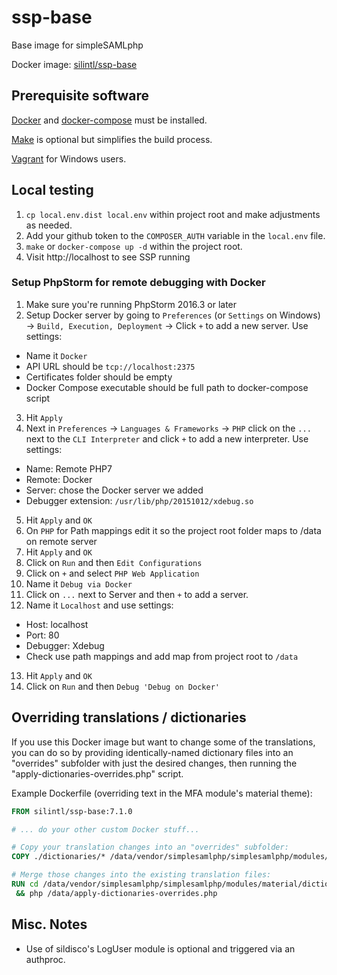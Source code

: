 # ssp-base 
Base image for simpleSAMLphp

Docker image: [silintl/ssp-base](https://hub.docker.com/r/silintl/ssp-base/)

## Prerequisite software
[Docker](https://www.docker.com/products/overview) and [docker-compose](https://docs.docker.com/compose/install)
must be installed.

[Make](https://www.gnu.org/software/make) is optional but simplifies the build process.

[Vagrant](https://www.vagrantup.com) for Windows users.

## Local testing

1. `cp local.env.dist local.env` within project root and make adjustments as needed.
2. Add your github token to the `COMPOSER_AUTH` variable in the `local.env` file.
3. `make` or `docker-compose up -d` within the project root.
4. Visit http://localhost to see SSP running

### Setup PhpStorm for remote debugging with Docker

1. Make sure you're running PhpStorm 2016.3 or later
2. Setup Docker server by going to `Preferences` (or `Settings` on Windows) -> `Build, Execution, Deployment`
   -> Click `+` to add a new server. Use settings:
 - Name it `Docker`
 - API URL should be `tcp://localhost:2375`
 - Certificates folder should be empty
 - Docker Compose executable should be full path to docker-compose script

3. Hit `Apply`
4. Next in `Preferences` -> `Languages & Frameworks` -> `PHP` click on the `...`
   next to the `CLI Interpreter` and click `+` to add a new interpreter. Use
   settings:
 - Name: Remote PHP7
 - Remote: Docker
 - Server: chose the Docker server we added
 - Debugger extension: `/usr/lib/php/20151012/xdebug.so`

5. Hit `Apply` and `OK`
6. On `PHP` for Path mappings edit it so the project root folder maps to /data on remote server
7. Hit `Apply` and `OK`
8. Click on `Run` and then `Edit Configurations`
9. Click on `+` and select `PHP Web Application`
10. Name it `Debug via Docker`
11. Click on `...` next to Server and then `+` to add a server.
12. Name it `Localhost` and use settings:
 - Host: localhost
 - Port: 80
 - Debugger: Xdebug
 - Check use path mappings and add map from project root to `/data`
 
13. Hit `Apply` and `OK`
14. Click on `Run` and then `Debug 'Debug on Docker'`

## Overriding translations / dictionaries

If you use this Docker image but want to change some of the translations, you
can do so by providing identically-named dictionary files into an "overrides"
subfolder with just the desired changes, then running the
"apply-dictionaries-overrides.php" script.

Example Dockerfile (overriding text in the MFA module's material theme):
```dockerfile
FROM silintl/ssp-base:7.1.0

# ... do your other custom Docker stuff...

# Copy your translation changes into an "overrides" subfolder:
COPY ./dictionaries/* /data/vendor/simplesamlphp/simplesamlphp/modules/material/dictionaries/overrides/

# Merge those changes into the existing translation files:
RUN cd /data/vendor/simplesamlphp/simplesamlphp/modules/material/dictionaries/overrides/ \
 && php /data/apply-dictionaries-overrides.php
```

## Misc. Notes

* Use of sildisco's LogUser module is optional and triggered via an authproc.
